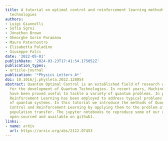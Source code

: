 ```yaml
---
title: A tutorial on optimal control and reinforcement learning methods for quantum
  technologies
authors:
- Luigi Giannelli
- Sofia Sgroi
- Jonathon Brown
- Gheorghe Sorin Paraoanu
- Mauro Paternostro
- Elisabetta Paladino
- Giuseppe Falci
date: '2022-05-01'
publishDate: '2024-03-23T17:41:54.175052Z'
publication_types:
- article-journal
publication: '*Physics Letters A*'
doi: 10.1016/j.physleta.2022.128054
abstract: Quantum Optimal Control is an established field of research which is necessary
  for the development of Quantum Technologies. In recent years, Machine Learning techniques
  have been proved useful to tackle a variety of quantum problems. In particular,
  Reinforcement Learning has been employed to address typical problems of control
  of quantum systems. In this tutorial we introduce the methods of Quantum Optimal
  Control and Reinforcement Learning by applying them to the problem of three-level
  population transfer. The jupyter notebooks to reproduce some of our results are
  open-sourced and available on github1.
links:
- name: arXiv
  url: https://arxiv.org/abs/2112.07453
---
```

